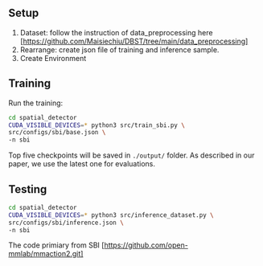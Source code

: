 ## Setup
1. Dataset: follow the instruction of data_preprocessing here [https://github.com/Maisiechiu/DBST/tree/main/data_preprocessing]
2. Rearrange: create json file of training and inference sample.
3. Create Environment

## Training
Run the training:
```bash
cd spatial_detector
CUDA_VISIBLE_DEVICES=* python3 src/train_sbi.py \
src/configs/sbi/base.json \
-n sbi
```
Top five checkpoints will be saved in `./output/` folder. As described in our paper, we use the latest one for evaluations.

## Testing
```bash
cd spatial_detector
CUDA_VISIBLE_DEVICES=* python3 src/inference_dataset.py \
src/configs/sbi/inference.json \
-n sbi
```

The code primiary from SBI [https://github.com/open-mmlab/mmaction2.git]